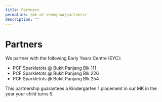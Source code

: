 ```yaml
---
title: Partners
permalink: /mk-at-zhenghua/partners/
description: ""
---
```

# Partners

We partner with the following Early Years Centre (EYC):

*   PCF Sparkletots @ Bukit Panjang Blk 111
*   PCF Sparkletots @ Bukit Panjang Blk 226
*   PCF Sparkletots @ Bukit Panjang Blk 254

  

This partnership guarantees a Kindergarten 1 placement in our MK in the year your child turns 5.